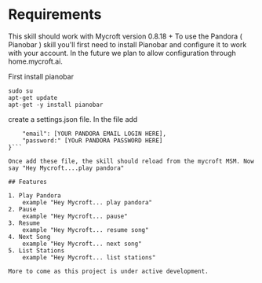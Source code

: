 # Requirements

This skill should work with Mycroft version 0.8.18 +
To use the Pandora ( Pianobar ) skill you'll first need to install Pianobar and configure it to work with your account.  In the future we plan to allow configuration through home.mycroft.ai.

First install pianobar

```
sudo su
apt-get update
apt-get -y install pianobar
```

create a settings.json file. In the file add 

```{
    "email": [YOUR PANDORA EMAIL LOGIN HERE],
    "password:" [YOuR PANDORA PASSWORD HERE]
}```

Once add these file, the skill should reload from the mycroft MSM. Now say "Hey Mycroft....play pandora"

## Features

1. Play Pandora 
    example "Hey Mycroft... play pandora"
2. Pause 
    example "Hey Mycroft... pause"
3. Resume
    example "Hey Mycroft... resume song"
4. Next Song
    example "Hey Mycroft... next song"
5. List Stations
    example "Hey Mycroft... list stations"

More to come as this project is under active development. 